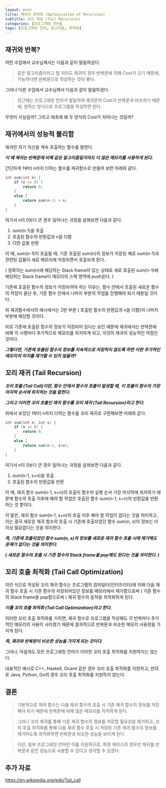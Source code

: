 ```yaml
---
layout: post
title: 재귀의 최적화 (Optimization of Recursion)
subtitle: 꼬리 재귀 (Tail Recursion)
categories: [프로그래밍 언어]
tags: [프로그래밍 언어, 알고리즘, 최적화]
---
```


## 재귀와 반복?
어떤 수업에서 교수님께서는 다음과 같이 말씀하셨다.  
> 같은 알고리즘이라고 할 지라도 
> 재귀의 경우 반복문에 의해 Cost가 크기 때문에,
> 가능하다면 반복문으로 작성하는 것이 좋다.  

그러나 다른 수업에서 교수님께서 다음과 같이 말씀하셨다.
> 최근에는 프로그래밍 언어가 발달하여 
> 재귀문의 Cost가 반복문과 비슷하기 때문에, 
> 원하는 방식으로 프로그램을 작성하면 된다.

무엇이 사실일까? 
그리고 애초에 왜 두 방식의 Cost가 차이나는 것일까? 

## 재귀에서의 성능적 불리함
재귀란 자기 자신을 계속 호출하는 함수를 말한다.

***이 때 재귀는 반복문에 비해 같은 알고리즘일지라도 더 많은 메모리를 사용하게 된다.***

간단하게 1부터 n까지 더하는 함수를
    재귀함수로 만들어 보면 아래와 같다.  
```java
int sum(int n) {
    if (n <= 0) {
        return 0;
    }
    else {
        return sum(n-1) + n;
    }
}
```
여기서 n이 0보다 큰 경우 일어나는 과정을 살펴보면 다음과 같다.
1. sum(n-1)을 호출
2. 호출된 함수의 반환값과 n을 더함
3. 더한 값을 반환  

이 때, sum(n-1)이 호출될 때, 기존 호출된 sum(n)의 정보가 저장된 채로
    sum(n-1)과 관련된 값들이 새로 메모리에 저장되면서 호출되게 된다.

( 정확히는 sum(n)에 해당하는 Stack frame이 있는 상태로 
    새로 호출된 sum(n-1)에 해당하는 Stack frame이 
    메모리의 스택 영역에 push된다. )

기존에 호출된 함수의 정보가 저장되어야 하는 이유는,
    함수 안에서 호출된 새로운 함수의 작업이 끝난 후, 
    기존 함수 안에서 나머지 부분의 작업을 진행해야 되기 때문일 것이다.

위 재귀함수에서의 예시에서는 2번 부분 ( 호출된 함수의 반환값과 n을 더함)이
    나머지 부분에 해당할 것이다.

바로 기존에 호출된 함수의 정보가 저장되어 있다는 요인 때문에
    재귀에서는 반복문에 비해 각 시행마다 추가적으로 메모리를 차지하게 되고,
    이것이 재귀의 성능적인 약점인 것이다.

***그렇다면, 기존에 호출된 함수의 정보를 지속적으로 저장하지 않도록 하면***
    ***이런 추가적인 메모리의 차지를 제거할 수 있지 않을까?***

## 꼬리 재귀 (Tail Recursion)
***꼬리 호출 (Tail Call)이란, 함수 안에서 함수의 호출이 발생할 때,***
    ***이 호출이 함수의 가장 마지막 순서에 위치하는 것을 말한다.***

***그리고 이러한 꼬리 호출인 재귀 함수를 꼬리 재귀 (Tail Recursion)라고 한다.***

위에서 보았던 1부터 n까지 더하는 함수를 꼬리 재귀로 구현해보면 아래와 같다.
```java
int sum(int n, int s) {
    if (n <= 0) {
        return 0;
    }
    else {
        return sum(n-1, s+n);
    }
}
```
여기서 n이 0보다 큰 경우 일어나는 과정을 살펴보면 다음과 같다.
1. sum(n-1, s+n)을 호출
2. 호출된 함수의 반환값을 반환

이 때, 재귀 함수 sum(n-1, s+n)의 호출이 함수의 실행 순서 가장 마지막에 위치하기 때문에
    함수의 호출 이후에 해야 할 작업은 호출된 함수 sum(n-1, s+n)의 반환값을 반환하는 것 뿐이다.

이 말은, 재귀 함수 sum(n-1, s+n)의 호출 이후 해야 할 작업이 없다는 것을 의미하고,
    이는 결국 새로운 재귀 함수의 호출 시 기존에 호출되었던 함수 sum(n, s)의 정보는
    더 이상 필요없다는 것을 의미한다.

***즉, 기존에 호출되었던 함수 sum(n, s)의 정보를 새로운 재귀 함수 호출 시에 제거해도***
    ***문제가 없다는 것을 의미한다.***

***( 새로운 함수의 호출 시 기존 함수의 Stack frame을 pop해도 된다는 것을 의미한다. )***

## 꼬리 호출 최적화 (Tail Call Optimization)
이런 식으로 작성된 꼬리 재귀 함수는 
    프로그램의 컴파일러(인터프리터)에 의해 다음 재귀 함수 호출 시
    기존 함수의 저장되어있던 정보를 메모리에서 제거함으로써
    ( 기존 함수의 Stack frame을 pop함으로써 )
    재귀 함수의 동작을 최적화하게 된다.

***이를 꼬리 호출 최적화 (Tail Call Optimization)라고 한다.***

이러한 꼬리 호출 최적화를 거치면, 재귀 함수로 프로그램을 작성해도
    각 반복마다 추가적인 메모리의 사용이 사라졌기 때문에
    결과적으로 반복문과 비슷한 메모리 사용량을 가지게 된다.

***즉, 재귀와 반복문이 비슷한 성능을 가지게 되는 것이다.***

그러나, 아쉽게도 모든 프로그래밍 언어가 이러한 꼬리 호출 최적화를 지원하지는 않는다.

대표적인 예시로 C++, Haskell, Ocaml 같은 경우 꼬리 호출 최적화를 지원하고,
반대로 Java, Python, Go의 경우 꼬리 호출 최적화를 지원하지 않는다.

## 결론
>기본적으로 재귀 함수는 다음 재귀 함수의 호출 시 기존 재귀 함수의 정보를 저장해야 되기 때문에
    반복문에 비해 많은 메모리를 차지하게 된다.

>그러나 꼬리 재귀를 통해 기존 재귀 함수의 정보를 저장할 필요성을 제거하고,
    꼬리 호출 최적화를 통해 다음 재귀 함수 호출 시 저장된 기존 재귀 함수의 정보를 제거하도록 최적화하면
    반복문과 비슷한 성능을 보이게 된다.

>다만, 일부 프로그래밍 언어만 이를 지원하므로, 특정 케이스의 경우만 재귀를 반복문과 
    같은 성능으로 사용할 수 있다고 생각할 수 있겠다.

## 추가 자료
<https://en.wikipedia.org/wiki/Tail_call>